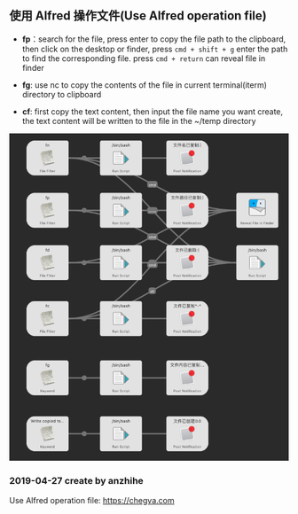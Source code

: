 ## 使用 Alfred 操作文件(Use Alfred operation file)

- **fp**：search for the file, press enter to copy the file path to the clipboard, then click on the desktop or finder, press `cmd + shift + g` enter the path to find the corresponding file. press `cmd + return` can reveal file in finder

- **fg**: use nc to copy the contents of the file in current terminal(iterm) directory to clipboard 

- **cf**: first copy the text content, then input the file name you want create, the text content will be written to the file in the ~/temp directory 

![image](https://github.com/anzhihe/Efficient-office/blob/master/file-operation/File%20Operation.png) 

### 2019-04-27 create  by anzhihe

Use Alfred operation file: https://chegva.com
